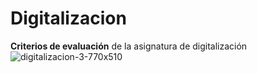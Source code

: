 # Digitalizacion 
**Criterios de evaluación** de la asignatura de digitalización
![digitalizacion-3-770x510](https://github.com/user-attachments/assets/fa51d41f-24f8-43b5-9f66-449cac858050)
